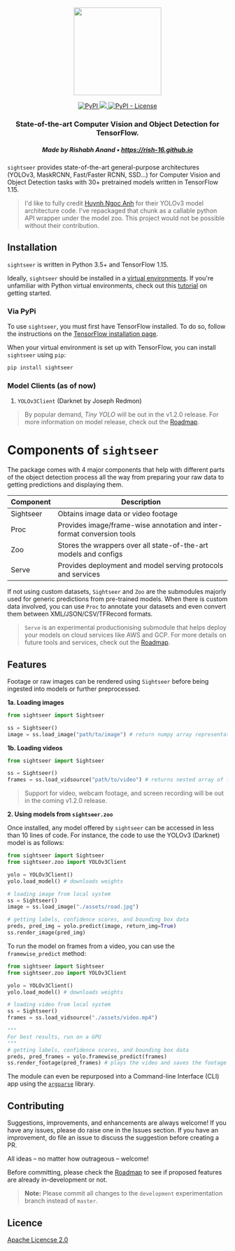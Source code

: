 <p align="center">
    <br>
	<img src="https://github.com/rish-16/sight/blob/master/Assets/logo.png?raw=true" width=200>
    <br>
<p>

<p align="center">
    <a href="https://pypi.org/project/sightseer/">
        <img alt="PyPI" src="https://img.shields.io/pypi/v/sightseer?color=%231dd1a1">
    </a>
    <a href="https://pepy.tech/project/sightseer">
        <img alr="PyPi - Downloads" src="https://pepy.tech/badge/sightseer">
    </a>
    <a href="https://github.com/rish-16/sight/blob/master/LICENSE">
		<img alt="PyPI - License" src="https://img.shields.io/pypi/l/sightseer?color=%23feca57">
    </a>
</p>

<h3 align="center">
<p>State-of-the-art Computer Vision and Object Detection for TensorFlow.</p>
</h3>

<h5 align="center">
<p>Made by Rishabh Anand • <a href="https://rish-16.github.io">https://rish-16.github.io</a></p>
</h5>

`sightseer` provides state-of-the-art general-purpose architectures (YOLOv3, MaskRCNN, Fast/Faster RCNN, SSD...) for Computer Vision and Object Detection tasks with 30+ pretrained models written in TensorFlow 1.15.

> I'd like to fully credit [Huynh Ngoc Anh](https://github.com/experiencor) for their YOLOv3 model architecture code. I've repackaged that chunk as a callable python API wrapper under the model zoo. This project would not be possible without their contribution.

## Installation

`sightseer` is written in Python 3.5+ and TensorFlow 1.15. 

Ideally, `sightseer` should be installed in a [virtual environments](https://docs.python.org/3/library/venv.html). If you're unfamiliar with Python virtual environments, check out this [tutorial](https://packaging.python.org/guides/installing-using-pip-and-virtual-environments/) on getting started.

### Via PyPi

To use `sightseer`, you must first have TensorFlow installed. To do so, follow the instructions on the [TensorFlow installation page](https://www.tensorflow.org/install/pip?lang=python3).

When your virtual environment is set up with TensorFlow, you can install `sightseer` using `pip`:

```bash
pip install sightseer
```

### Model Clients (as of now)

1. `YOLOv3Client` (Darknet by Joseph Redmon)

> By popular demand, *Tiny YOLO* will be out in the v1.2.0 release. For more information on model release, check out the [Roadmap](https://github.com/rish-16/sight/blob/master/ROADMAP.md).


# Components of `sightseer`

The package comes with 4 major components that help with different parts of the object detection process all the way from preparing your raw data to getting predictions and displaying them.

| Component | Description                                                               |
|-----------|---------------------------------------------------------------------------|
| Sightseer | Obtains image data or video footage                                       |
| Proc      | Provides image/frame-wise annotation and inter-format conversion tools    |
| Zoo       | Stores the wrappers over all state-of-the-art models and configs          |
| Serve     | Provides deployment and model serving protocols and services              |

If not using custom datasets, `Sightseer` and `Zoo` are the submodules majorly used for generic predictions from pre-trained models. When there is custom data involved, you can use `Proc` to annotate your datasets and even convert them between XML/JSON/CSV/TFRecord formats. 

> `Serve` is an experimental productionising submodule that helps deploy your models on cloud services like AWS and GCP. For more details on future tools and services, check out the [Roadmap](https://github.com/rish-16/sight/blob/master/ROADMAP.md).

## Features

Footage or raw images can be rendered using `Sightseer` before being ingested into models or further preprocessed.

<strong>1a. Loading images</strong>

```python
from sightseer import Sightseer

ss = Sightseer()
image = ss.load_image("path/to/image") # return numpy array representation of image
```

<strong>1b. Loading videos</strong>

```python
from sightseer import Sightseer

ss = Sightseer()
frames = ss.load_vidsource("path/to/video") # returns nested array of frames
```

> Support for video, webcam footage, and screen recording will be out in the coming v1.2.0 release.

<strong>2. Using models from `sightseer.zoo`</strong>

Once installed, any model offered by `sightseer` can be accessed in less than 10 lines of code. For instance, the code to use the YOLOv3 (Darknet) model is as follows:

```python
from sightseer import Sightseer
from sightseer.zoo import YOLOv3Client

yolo = YOLOv3Client()
yolo.load_model() # downloads weights

# loading image from local system
ss = Sightseer()
image = ss.load_image("./assets/road.jpg")

# getting labels, confidence scores, and bounding box data
preds, pred_img = yolo.predict(image, return_img=True)
ss.render_image(pred_img)
```

To run the model on frames from a video, you can use the `framewise_predict` method:

```python
from sightseer import Sightseer
from sightseer.zoo import YOLOv3Client

yolo = YOLOv3Client()
yolo.load_model() # downloads weights

# loading video from local system
ss = Sightseer()
frames = ss.load_vidsource("./assets/video.mp4")

"""
For best results, run on a GPU
"""
# getting labels, confidence scores, and bounding box data
preds, pred_frames = yolo.framewise_predict(frames)
ss.render_footage(pred_frames) # plays the video and saves the footage
```

The module can even be repurposed into a Command-line Interface (CLI) app using the [`argparse`](https://docs.python.org/3/library/argparse.html) library.

## Contributing

Suggestions, improvements, and enhancements are always welcome! If you have any issues, please do raise one in the Issues section. If you have an improvement, do file an issue to discuss the suggestion before creating a PR.

All ideas – no matter how outrageous – welcome!

Before committing, please check the [Roadmap](https://github.com/rish-16/sight/blob/master/ROADMAP.md) to see if proposed features are already in-development or not.

> **Note:** Please commit all changes to the `development` experimentation branch instead of `master`.

## Licence

[Apache Licencse 2.0](https://github.com/rish-16/sight/blob/master/LICENSE)
